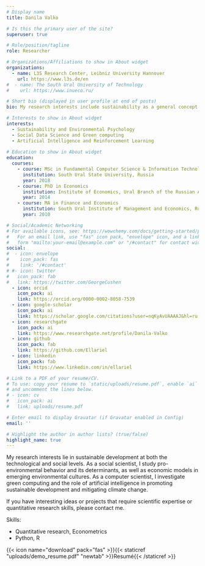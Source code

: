 ```yaml
---
# Display name
title: Danila Valko

# Is this the primary user of the site?
superuser: true

# Role/position/tagline
role: Researcher

# Organizations/Affiliations to show in About widget
organizations:
  - name: L3S Research Center, Leibniz University Hannover
    url: https://www.l3s.de/en
#  - name: The South Ural University of Technology
#    url: https://www.inueco.ru/

# Short bio (displayed in user profile at end of posts)
bio: My research interests include sustainability as a general concept.

# Interests to show in About widget
interests:
  - Sustainability and Environmental Psychology
  - Social Data Science and Green computing
  - Artificial Intelligence and Reinforcement Learning
  
# Education to show in About widget
education:
  courses:
    - course: MSc in Fundamental Computer Science & Information Technologies
      institution: South Ural State University, Russia
      year: 2018
    - course: PhD in Economics
      institution: Institute of Economics, Ural Branch of the Russian Academy of Sciences, Russia
      year: 2014
    - course: MA in Finance and Economics
      institution: South Ural Institute of Management and Economics, Russia
      year: 2010

# Social/Academic Networking
# For available icons, see: https://wowchemy.com/docs/getting-started/page-builder/#icons
#   For an email link, use "fas" icon pack, "envelope" icon, and a link in the
#   form "mailto:your-email@example.com" or "/#contact" for contact widget.
social:
#  - icon: envelope
#    icon_pack: fas
#    link: '/#contact'
# #- icon: twitter
#   icon_pack: fab
#   link: https://twitter.com/GeorgeCushen
  - icon: orcid
    icon_pack: ai
    link: https://orcid.org/0000-0002-8058-7539
  - icon: google-scholar
    icon_pack: ai
    link: https://scholar.google.com/citations?user=nqKyAvUAAAAJ&hl=ru
  - icon: researchgate
    icon_pack: ai
    link: https://www.researchgate.net/profile/Danila-Valko
  - icon: github
    icon_pack: fab
    link: https://github.com/Ellariel
  - icon: linkedin
    icon_pack: fab
    link: https://www.linkedin.com/in/ellariel

# Link to a PDF of your resume/CV.
# To use: copy your resume to `static/uploads/resume.pdf`, enable `ai` icons in `params.toml`,
# and uncomment the lines below.
# - icon: cv
#   icon_pack: ai
#   link: uploads/resume.pdf

# Enter email to display Gravatar (if Gravatar enabled in Config)
email: ''

# Highlight the author in author lists? (true/false)
highlight_name: true
---
```


My research interests lie in sustainable development at both the technological and social levels. As a social scientist, I study pro-environmental behavior and its determinants, as well as economic models in emerging environmental cultures. As a computer scientist, I investigate green computing and the role of artificial intelligence in promoting sustainable development and mitigating climate change.

If you have interesting ideas or projects that require scientific expertise or quantitative research skills, please contact me.

Skills:
  - Quantitative research, Econometrics
  - Python, R

{{< icon name="download" pack="fas" >}}{{< staticref "uploads/demo_resume.pdf" "newtab" >}}Resumé{{< /staticref >}}
